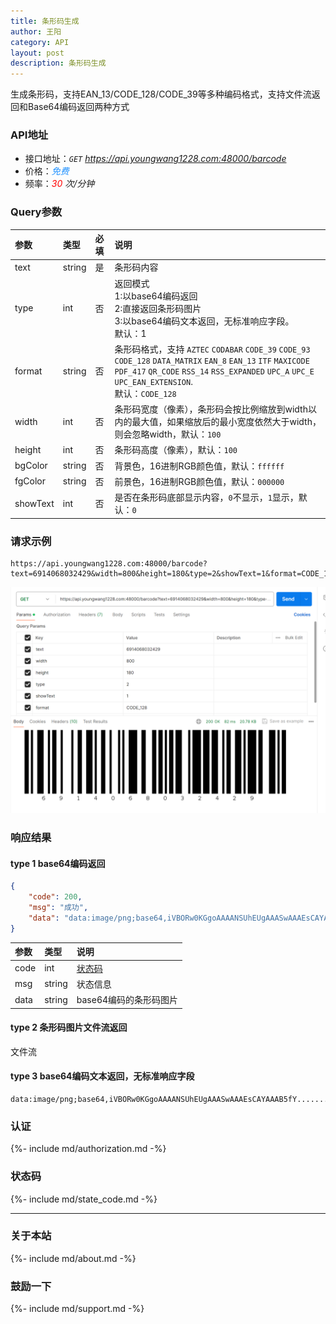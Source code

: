 ```yaml
---
title: 条形码生成
author: 王阳
category: API
layout: post
description: 条形码生成
---
```


生成条形码，支持EAN_13/CODE_128/CODE_39等多种编码格式，支持文件流返回和Base64编码返回两种方式


### API地址
* 接口地址：*`GET` https://api.youngwang1228.com:48000/barcode*
* 价格：*<span style="color: dodgerblue;">免费</span>*
* 频率：*<span style="color: red;">30</span> 次/分钟*

### Query参数

<div class="table-wrapper" markdown="block">

参数        |类型        |必填          |说明
:-          |:-         |:-            |:-
text        |string     |是             |条形码内容
type        |int        |否             |返回模式<br> 1:以base64编码返回<br> 2:直接返回条形码图片<br> 3:以base64编码文本返回，无标准响应字段。<br>默认：1
format      |string     |否             |条形码格式，支持 `AZTEC` `CODABAR` `CODE_39`  `CODE_93` `CODE_128` `DATA_MATRIX`  `EAN_8` `EAN_13` `ITF`  `MAXICODE` `PDF_417` `QR_CODE`  `RSS_14` `RSS_EXPANDED` `UPC_A`  `UPC_E` `UPC_EAN_EXTENSION`. <br>默认：`CODE_128`
width       |int        |否             |条形码宽度（像素），条形码会按比例缩放到width以内的最大值，如果缩放后的最小宽度依然大于width，则会忽略width，默认：`100`
height      |int        |否             |条形码高度（像素），默认：`100`
bgColor     |string     |否             |背景色，16进制RGB颜色值，默认：`ffffff`
fgColor     |string     |否             |前景色，16进制RGB颜色值，默认：`000000`
showText    |int        |否             |是否在条形码底部显示内容，`0`不显示，`1`显示，默认：`0`
</div>


### 请求示例

```
https://api.youngwang1228.com:48000/barcode?text=6914068032429&width=800&height=180&type=2&showText=1&format=CODE_128
```
![请求示例](/assets/doc/qrcode/3.png)



### 响应结果

#### type 1 base64编码返回
```json
{
    "code": 200,
    "msg": "成功",
    "data": "data:image/png;base64,iVBORw0KGgoAAAANSUhEUgAAASwAAAEsCAYAAAB5fY......."
}
```
<div class="table-wrapper" markdown="block">

参数               |类型       |说明
:-                |:-        |:-
code               |int        |[状态码](#状态码)
msg                |string     |状态信息
data               |string     |base64编码的条形码图片

</div>

#### type 2 条形码图片文件流返回
文件流

#### type 3 base64编码文本返回，无标准响应字段
```
data:image/png;base64,iVBORw0KGgoAAAANSUhEUgAAASwAAAEsCAYAAAB5fY.......
```





### 认证
{%- include md/authorization.md -%}


### 状态码
{%- include md/state_code.md -%}

---

### 关于本站
{%- include md/about.md -%}

### 鼓励一下
{%- include md/support.md -%}
